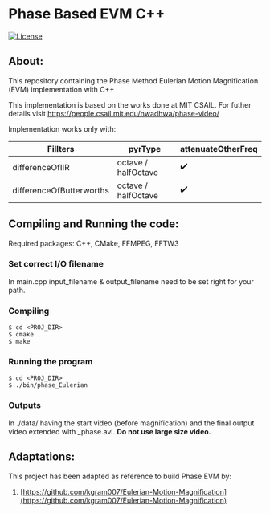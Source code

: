 
# Phase Based EVM C++
<p align="left">
  <a href="https://github.com/NikolaosGian/PhaseBasedEVMCpp/blob/main/LICENSE"><img src="https://img.shields.io/badge/License-MIT-brightgreen.svg" alt="License"></a>
</p>
 
## About:
This repository containing the Phase Method Eulerian Motion Magnification (EVM) implementation with C++

This implementation is based on the works done at MIT CSAIL.
For futher details visit https://people.csail.mit.edu/nwadhwa/phase-video/

Ιmplementation works only with:


| Fillters  | pyrType | attenuateOtherFreq |
| ------------- | ------------- | ---------|
| differenceOfIIR  | octave / halfOctave  |	:heavy_check_mark:|
| differenceOfButterworths | octave / halfOctave 	 |	:heavy_check_mark: |

## Compiling and Running the code:
Required packages: C++, CMake, FFMPEG, FFTW3
### Set correct I/O filename
In main.cpp input_filename & output_filename need to be set right for your path.

### Compiling
	$ cd <PROJ_DIR>
	$ cmake .
	$ make
### Running the program
	$ cd <PROJ_DIR>
	$ ./bin/phase_Eulerian
 ### Outputs
In ./data/ having the start video (before magnification) and the final output video extended with _phase.avi.
**Do not use large size video.**


 ## Adaptations:
This project has been adapted as reference to build Phase EVM by:

1. [https://github.com/kgram007/Eulerian-Motion-Magnification](https://github.com/kgram007/Eulerian-Motion-Magnification)
